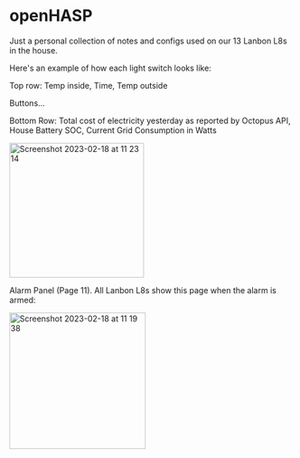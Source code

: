 # openHASP

Just a personal collection of notes and configs used on our 13 Lanbon L8s in the house.

Here's an example of how each light switch looks like:

Top row: Temp inside, Time, Temp outside

Buttons...

Bottom Row: Total cost of electricity yesterday as reported by Octopus API, House Battery SOC, Current Grid Consumption in Watts

<img width="238" alt="Screenshot 2023-02-18 at 11 23 14" src="https://user-images.githubusercontent.com/34128113/219857600-d894c5ba-9bd6-4848-91d4-d0688abb2964.png">

Alarm Panel (Page 11).  All Lanbon L8s show this page when the alarm is armed:

<img width="241" alt="Screenshot 2023-02-18 at 11 19 38" src="https://user-images.githubusercontent.com/34128113/219857548-7c1e0c6b-dc37-471c-ae12-74799b1f377a.png">


